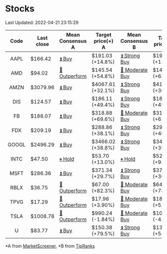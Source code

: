 # Stocks
Last Updated: 2022-04-21 23:15:29

|Code|Last close|Mean Consensus A|Target price(+) A|Mean Consensus B|Target price(+) B|
|:--:|-|-|-|-|-|
|AAPL|$166.42|[⏫ Buy](https://m.marketscreener.com/quote/stock/-4849/)|$191.03 (+14.8%)|[⏫ Strong Buy](https://www.tipranks.com/stocks/aapl/forecast)|$193.11 (+13.46%)|
|AMD|$94.02|[🔼 Outperform](https://m.marketscreener.com/quote/stock/-19475876/)|$145.54 (+54.8%)|[🔼 Moderate Buy](https://www.tipranks.com/stocks/amd/forecast)|$146.65 (+63.23%)|
|AMZN|$3079.96|[⏫ Buy](https://m.marketscreener.com/quote/stock/-12864605/)|$4067.61 (+32.1%)|[⏫ Strong Buy](https://www.tipranks.com/stocks/amzn/forecast)|$4112.76 (+36.58%)|
|DIS|$124.57|[⏫ Buy](https://m.marketscreener.com/quote/stock/-4842/)|$186.11 (+49.4%)|[⏫ Strong Buy](https://www.tipranks.com/stocks/dis/forecast)|$186.79 (+49.95%)|
|FB|$188.07|[⏫ Buy](https://m.marketscreener.com/quote/stock/-10547141/)|$318.88 (+69.6%)|[🔼 Moderate Buy](https://www.tipranks.com/stocks/fb/forecast)|$316.54 (+61.15%)|
|FDX|$209.19|[⏫ Buy](https://m.marketscreener.com/quote/stock/-12585/)|$288.86 (+38.1%)|[⏫ Strong Buy](https://www.tipranks.com/stocks/fdx/forecast)|$293.30 (+40.21%)|
|GOOGL|$2496.29|[⏫ Buy](https://m.marketscreener.com/quote/stock/-24203373/)|$3466.02 (+38.8%)|[⏫ Strong Buy](https://www.tipranks.com/stocks/googl/forecast)|$3473.54 (+39.18%)|
|INTC|$47.50|[⏸ Hold](https://m.marketscreener.com/quote/stock/-4829/)|$53.70 (+13.0%)|[⏸ Hold](https://www.tipranks.com/stocks/intc/forecast)|$52.77 (+9.98%)|
|MSFT|$286.36|[⏫ Buy](https://m.marketscreener.com/quote/stock/-4835/)|$371.34 (+29.7%)|[⏫ Strong Buy](https://www.tipranks.com/stocks/msft/forecast)|$373.00 (+30.26%)|
|RBLX|$36.75|[🔼 Outperform](https://m.marketscreener.com/quote/stock/-117793644/)|$67.00 (+82.3%)|[🔼 Moderate Buy](https://www.tipranks.com/stocks/rblx/forecast)|$64.50 (+74.99%)|
|TPVG|$17.29|[🔼 Outperform](https://m.marketscreener.com/quote/stock/-15933327/)|$17.96 (+3.90%)|[🔼 Moderate Buy](https://www.tipranks.com/stocks/tpvg/forecast)|$18.38 (+5.63%)|
|TSLA|$1008.78|[🔼 Outperform](https://m.marketscreener.com/quote/stock/-6344549/)|$990.24 (-1.84%)|[🔼 Moderate Buy](https://www.tipranks.com/stocks/tsla/forecast)|$1011.19 (-4.17%)|
|U|$83.77|[⏫ Buy](https://m.marketscreener.com/quote/stock/-112492634/)|$150.38 (+79.5%)|[⏫ Strong Buy](https://www.tipranks.com/stocks/u/forecast)|$133.18 (+58.98%)|


*A from [MarketScreener](https://www.marketscreener.com), *B from [TipRanks](https://www.tipranks.com)
